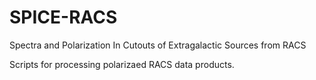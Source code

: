 # SPICE-RACS
Spectra and Polarization In Cutouts of Extragalactic Sources from RACS

Scripts for processing polarizaed RACS data products.
